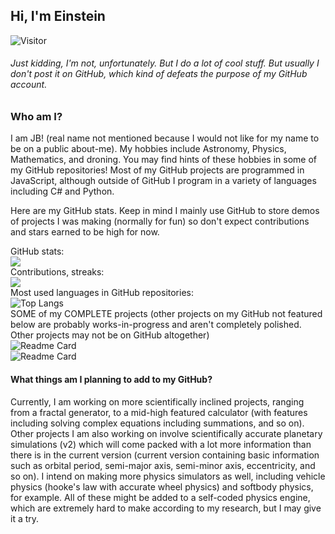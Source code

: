 ## Hi, I'm Einstein   
![Visitor](https://visitor-badge.laobi.icu/badge?page_id=JBusterJ.JBusterJ)
###### Just kidding, I'm not, unfortunately. But I do a lot of cool stuff. But usually I don't post it on GitHub, which kind of defeats the purpose of my GitHub account. 

### Who am I?
I am JB! (real name not mentioned because I would not like for my name to be on a public about-me).
My hobbies include Astronomy, Physics, Mathematics, and droning. You may find hints of these hobbies in some of my GitHub repositories! Most of my GitHub projects are programmed in JavaScript, although outside of GitHub I program in a variety of languages including C# and Python.

Here are my GitHub stats. Keep in mind I mainly use GitHub to store demos of projects I was making (normally for fun) so don't expect contributions and stars earned to be high for now.

GitHub stats:  
![](https://github-readme-stats.vercel.app/api?username=JBusterJ&show_icons=true&theme=codeSTACKr )  
Contributions, streaks:  
![](https://github-readme-streak-stats.herokuapp.com/?user=JBusterJ&theme=dark)  
Most used languages in GitHub repositories:  
![Top Langs](https://github-readme-stats.vercel.app/api/top-langs/?username=JBusterJ&layout=compact&theme=codeSTACKr)  
SOME of my COMPLETE projects (other projects on my GitHub not featured below are probably works-in-progress and aren't completely polished. Other projects may not be on GitHub altogether)  
![Readme Card](https://github-readme-stats.vercel.app/api/pin/?username=JBusterJ&repo=watch-your-space&theme=codeSTACKr )  
![Readme Card](https://github-readme-stats.vercel.app/api/pin/?username=JBusterJ&repo=betelgeuse-supernova-animation&theme=codeSTACKr )

#### What things am I planning to add to my GitHub?  
Currently, I am working on more scientifically inclined projects, ranging from a fractal generator, to a mid-high featured calculator (with features including solving complex equations including summations, and so on). Other projects I am also working on involve scientifically accurate planetary simulations (v2) which will come packed with a lot more information than there is in the current version (current version containing basic information such as orbital period, semi-major axis, semi-minor axis, eccentricity, and so on). I intend on making more physics simulators as well, including vehicle physics (hooke's law with accurate wheel physics) and softbody physics, for example. All of these might be added to a self-coded physics engine, which are extremely hard to make according to my research, but I may give it a try.
<!-- update: 5 -->

